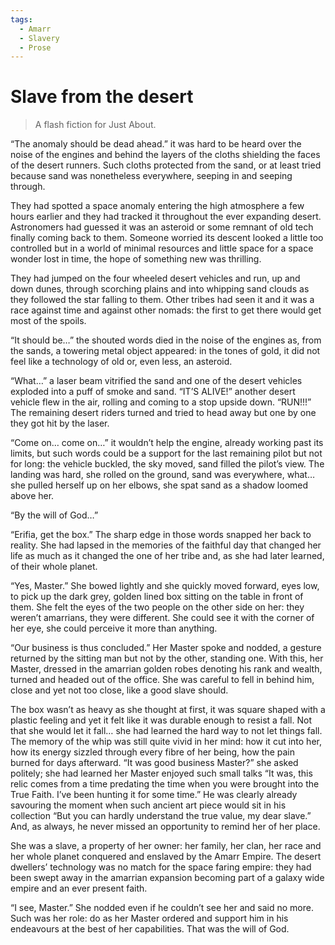 ```yaml
---
tags:
  - Amarr
  - Slavery
  - Prose
---
```


# Slave from the desert

> A flash fiction for Just About.

“The anomaly should be dead ahead.” it was hard to be heard over the noise of the engines and behind the layers of the cloths shielding the faces of the desert runners. Such cloths protected from the sand, or at least tried because sand was nonetheless everywhere, seeping in and seeping through.

They had spotted a space anomaly entering the high atmosphere a few hours earlier and they had tracked it throughout the ever expanding desert. Astronomers had guessed it was an asteroid or some remnant of old tech finally coming back to them. Someone worried its descent looked a little too controlled but in a world of minimal resources and little space for a space wonder lost in time, the hope of something new was thrilling.

They had jumped on the four wheeled desert vehicles and run, up and down dunes, through scorching plains and into whipping sand clouds as they followed the star falling to them. Other tribes had seen it and it was a race against time and against other nomads: the first to get there would get most of the spoils.

“It should be…” the shouted words died in the noise of the engines as, from the sands, a towering metal object appeared: in the tones of gold, it did not feel like a technology of old or, even less, an asteroid.

“What…” a laser beam vitrified the sand and one of the desert vehicles exploded into a puff of smoke and sand. “IT’S ALIVE!” another desert vehicle flew in the air, rolling and coming to a stop upside down. “RUN!!!” The remaining desert riders turned and tried to head away but one by one they got hit by the laser.

“Come on… come on…” it wouldn’t help the engine, already working past its limits, but such words could be a support for the last remaining pilot but not for long: the vehicle buckled, the sky moved, sand filled the pilot’s view. The landing was hard, she rolled on the ground, sand was everywhere, what… she pulled herself up on her elbows, she spat sand as a shadow loomed above her.

“By the will of God…”



“Erifia, get the box.” The sharp edge in those words snapped her back to reality. She had lapsed in the memories of the faithful day that changed her life as much as it changed the one of her tribe and, as she had later learned, of their whole planet.

“Yes, Master.” She bowed lightly and she quickly moved forward, eyes low, to pick up the dark grey, golden lined box sitting on the table in front of them. She felt the eyes of the two people on the other side on her: they weren’t amarrians, they were different. She could see it with the corner of her eye, she could perceive it more than anything.

“Our business is thus concluded.” Her Master spoke and nodded, a gesture returned by the sitting man but not by the other, standing one. With this, her Master, dressed in the amarrian golden robes denoting his rank and wealth, turned and headed out of the office. She was careful to fell in behind him, close and yet not too close, like a good slave should.

The box wasn’t as heavy as she thought at first, it was square shaped with a plastic feeling and yet it felt like it was durable enough to resist a fall. Not that she would let it fall… she had learned the hard way to not let things fall. The memory of the whip was still quite vivid in her mind: how it cut into her, how its energy sizzled through every fibre of her being, how the pain burned for days afterward.
“It was good business Master?” she asked politely; she had learned her Master enjoyed such small talks “It was, this relic comes from a time predating the time when you were brought into the True Faith. I’ve been hunting it for some time.” He was clearly already savouring the moment when such ancient art piece would sit in his collection “But you can hardly understand the true value, my dear slave.” And, as always, he never missed an opportunity to remind her of her place.

She was a slave, a property of her owner: her family, her clan, her race and her whole planet conquered and enslaved by the Amarr Empire. The desert dwellers’ technology was no match for the space faring empire:  they had been swept away in the amarrian expansion becoming part of a galaxy wide empire and an ever present faith.

“I see, Master.” She nodded even if he couldn’t see her and said no more. Such was her role: do as her Master ordered and support him in his endeavours at the best of her capabilities. That was the will of God.
